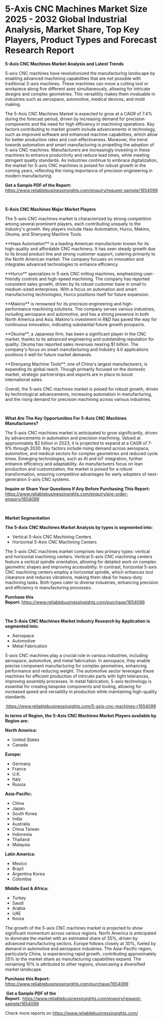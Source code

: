 <p><h1>5-Axis CNC Machines Market Size 2025 - 2032 Global Industrial Analysis, Market Share, Top Key Players, Product Types and Forecast Research Report</h1></p><p><strong>5-Axis CNC Machines Market Analysis and Latest Trends</strong></p>
<p><p>5-axis CNC machines have revolutionized the manufacturing landscape by enabling advanced machining capabilities that are not possible with traditional 3-axis machines. These machines can move a cutting tool or workpiece along five different axes simultaneously, allowing for intricate designs and complex geometries. This versatility makes them invaluable in industries such as aerospace, automotive, medical devices, and mold making.</p><p>The 5-Axis CNC Machines Market is expected to grow at a CAGR of 7.4% during the forecast period, driven by increasing demand for precision components and the need for high efficiency in machining operations. Key factors contributing to market growth include advancements in technology, such as improved software and enhanced machine capabilities, which allow for better production rates and cost-effectiveness. Moreover, the trend towards automation and smart manufacturing is propelling the adoption of 5-axis CNC machines. Manufacturers are increasingly investing in these machines to enhance productivity and reduce lead times, while meeting stringent quality standards. As industries continue to embrace digitalization, the market for 5-axis CNC machines is poised for robust growth in the coming years, reflecting the rising importance of precision engineering in modern manufacturing.</p></p>
<p><strong>Get a Sample PDF of the Report:&nbsp;</strong> <a href="https://www.reliablebusinessinsights.com/enquiry/request-sample/1654099?utm_campaign=2243&utm_medium=2&utm_source=Github&utm_content=ia&utm_term=27022025&utm_id=5-axis-cnc-machines">https://www.reliablebusinessinsights.com/enquiry/request-sample/1654099</a></p>
<p>&nbsp;</p>
<p><strong>5-Axis CNC Machines Major Market Players</strong></p>
<p><p>The 5-axis CNC machines market is characterized by strong competition among several prominent players, each contributing uniquely to the industry's growth. Key players include Haas Automation, Hurco, Makino, Okuma, and Shenyang Machine Tools.</p><p>**Haas Automation** is a leading American manufacturer known for its high-quality and affordable CNC machinery. It has seen steady growth due to its broad product line and strong customer support, catering primarily to the North American market. The company focuses on innovation and integrates advanced technologies to enhance efficiency.</p><p>**Hurco** specializes in 5-axis CNC milling machines, emphasizing user-friendly controls and high-speed machining. The company has reported consistent sales growth, driven by its robust customer base in small to medium-sized enterprises. With a focus on automation and smart manufacturing technologies, Hurco positions itself for future expansion.</p><p>**Makino** is renowned for its precision engineering and high-performance machining solutions. The company serves various industries, including aerospace and automotive, and has a strong presence in both North America and Asia. Makino's investment in R&D has paved the way for continuous innovation, indicating substantial future growth prospects.</p><p>**Okuma**, a Japanese firm, has been a significant player in the CNC market, thanks to its advanced engineering and outstanding reputation for quality. Okuma has reported sales revenues nearing $1 billion. The company's focus on smart manufacturing and Industry 4.0 applications positions it well for future market demands.</p><p>**Shenyang Machine Tools**, one of China's largest manufacturers, is expanding its global reach. Though primarily focused on the domestic market, strategic partnerships and exports are in place to boost international sales.</p><p>Overall, the 5-axis CNC machines market is poised for robust growth, driven by technological advancements, increasing automation in manufacturing, and the rising demand for precision machining across various industries.</p></p>
<p>&nbsp;</p>
<p><strong>What Are The Key Opportunities For 5-Axis CNC Machines Manufacturers?</strong></p>
<p><p>The 5-axis CNC machines market is anticipated to grow significantly, driven by advancements in automation and precision machining. Valued at approximately $2 billion in 2023, it is projected to expand at a CAGR of 7-9% through 2030. Key factors include rising demand across aerospace, automotive, and medical sectors for complex geometries and reduced cycle times. Emerging technologies, such as AI and IoT integration, further enhance efficiency and adaptability. As manufacturers focus on lean production and customization, the market is poised for a robust transformation, ensuring competitive advantages for early adopters of next-generation 5-axis CNC systems.</p></p>
<p><strong>Inquire or Share Your Questions If Any Before Purchasing This Report:</strong> <a href="https://www.reliablebusinessinsights.com/enquiry/pre-order-enquiry/1654099?utm_campaign=2243&utm_medium=2&utm_source=Github&utm_content=ia&utm_term=27022025&utm_id=5-axis-cnc-machines">https://www.reliablebusinessinsights.com/enquiry/pre-order-enquiry/1654099</a></p>
<p>&nbsp;</p>
<p><strong>Market Segmentation</strong></p>
<p><strong>The 5-Axis CNC Machines Market Analysis by types is segmented into:</strong></p>
<p><ul><li>Vertical 5-Axis CNC Machining Centers</li><li>Horizontal 5-Axis CNC Machining Centers</li></ul></p>
<p><p>The 5-axis CNC machines market comprises two primary types: vertical and horizontal machining centers. Vertical 5-axis CNC machining centers feature a vertical spindle orientation, allowing for detailed work on complex geometric shapes and improving accessibility. In contrast, horizontal 5-axis CNC machining centers employ a horizontal spindle, which enhances tool clearance and reduces vibrations, making them ideal for heavy-duty machining tasks. Both types cater to diverse industries, enhancing precision and efficiency in manufacturing processes.</p></p>
<p><strong>Purchase this Report:&nbsp;</strong><a href="https://www.reliablebusinessinsights.com/purchase/1654099?utm_campaign=2243&utm_medium=2&utm_source=Github&utm_content=ia&utm_term=27022025&utm_id=5-axis-cnc-machines">https://www.reliablebusinessinsights.com/purchase/1654099</a></p>
<p>&nbsp;</p>
<p><strong>The 5-Axis CNC Machines Market Industry Research by Application is segmented into:</strong></p>
<p><ul><li>Aerospace</li><li>Automotive</li><li>Metal Fabrication</li></ul></p>
<p><p>5-axis CNC machines play a crucial role in various industries, including aerospace, automotive, and metal fabrication. In aerospace, they enable precise component manufacturing for complex geometries, enhancing performance and reducing weight. The automotive sector leverages these machines for efficient production of intricate parts with tight tolerances, improving assembly processes. In metal fabrication, 5-axis technology is essential for creating bespoke components and tooling, allowing for increased speed and versatility in production while maintaining high-quality standards.</p></p>
<p><a href="https://www.reliablebusinessinsights.com/5-axis-cnc-machines-r1654099?utm_campaign=2243&utm_medium=2&utm_source=Github&utm_content=ia&utm_term=27022025&utm_id=5-axis-cnc-machines">&nbsp;https://www.reliablebusinessinsights.com/5-axis-cnc-machines-r1654099</a></p>
<p><strong>In terms of Region, the 5-Axis CNC Machines Market Players available by Region are:</strong></p>
<p>
    <p> <strong> North America: </strong>
        <ul>
            <li>United States</li>
            <li>Canada</li>
        </ul>
        </p> 
    <p> <strong> Europe: </strong>
        <ul>
            <li>Germany</li>
            <li>France</li>
            <li>U.K.</li>
            <li>Italy</li>
            <li>Russia</li>
        </ul>
        </p> 
    <p> <strong> Asia-Pacific: </strong>
        <ul>
            <li>China</li>
            <li>Japan</li>
            <li>South Korea</li>
            <li>India</li>
            <li>Australia</li>
            <li>China Taiwan</li>
            <li>Indonesia</li>
            <li>Thailand</li>
            <li>Malaysia</li>
        </ul>
        </p> 
    <p> <strong> Latin America: </strong>
        <ul>
            <li>Mexico</li>
            <li>Brazil</li>
            <li>Argentina Korea</li>
            <li>Colombia</li>
        </ul>
        </p> 
    <p> <strong> Middle East & Africa: </strong>
        <ul>
            <li>Turkey</li>
            <li>Saudi</li>
            <li>Arabia</li>
            <li>UAE</li>
            <li>Korea</li>
        </ul>
    </p>
    </p>
<p><p>The growth of the 5-axis CNC machines market is projected to show significant momentum across various regions. North America is anticipated to dominate the market with an estimated share of 35%, driven by advanced manufacturing sectors. Europe follows closely at 30%, fueled by demand in automotive and aerospace industries. The Asia-Pacific region, particularly China, is experiencing rapid growth, contributing approximately 25% to the market share as manufacturing capabilities expand. The remaining 10% is attributed to other regions, showcasing a diversified market landscape.</p></p>
<p><strong>Purchase this Report: </strong><a href="https://www.reliablebusinessinsights.com/purchase/1654099?utm_campaign=2243&utm_medium=2&utm_source=Github&utm_content=ia&utm_term=27022025&utm_id=5-axis-cnc-machines">https://www.reliablebusinessinsights.com/purchase/1654099</a></p>
<p>&nbsp;<strong>Get a Sample PDF of the Report:&nbsp;&nbsp;</strong><a href="https://www.reliablebusinessinsights.com/enquiry/request-sample/1654099?utm_campaign=2243&utm_medium=2&utm_source=Github&utm_content=ia&utm_term=27022025&utm_id=5-axis-cnc-machines">https://www.reliablebusinessinsights.com/enquiry/request-sample/1654099</a></p>
<p><strong></strong></p>
<p>Check more reports on <a href="https://www.reliablebusinessinsights.com/?utm_campaign=2243&utm_medium=2&utm_source=Github&utm_content=ia&utm_term=27022025&utm_id=5-axis-cnc-machines">https://www.reliablebusinessinsights.com/</a></p>